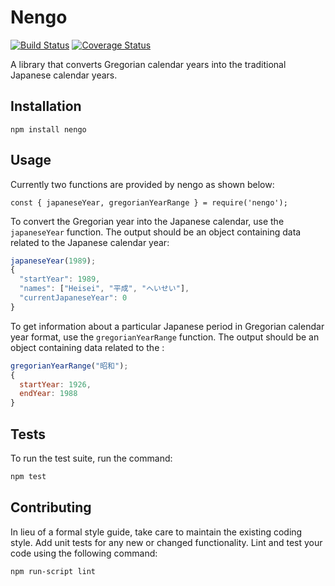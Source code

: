 Nengo
=========

[![Build Status](https://travis-ci.org/KevinAdu/nengo.svg?branch=master)](https://travis-ci.org/KevinAdu/nengo)
[![Coverage Status](https://coveralls.io/repos/github/KevinAdu/nengo/badge.svg?branch=master)](https://coveralls.io/github/KevinAdu/nengo?branch=master)

A library that converts Gregorian calendar years into the traditional Japanese calendar years.

## Installation

  `npm install nengo`

## Usage

Currently two functions are provided by nengo as shown below:

```
const { japaneseYear, gregorianYearRange } = require('nengo');
```

To convert the Gregorian year into the Japanese calendar, use the `japaneseYear` function.
The output should be an object containing data related to the Japanese calendar year:

```js
japaneseYear(1989);
{
  "startYear": 1989,
  "names": ["Heisei", "平成", "へいせい"],
  "currentJapaneseYear": 0
}
```

To get information about a particular Japanese period in Gregorian calendar year format, use the `gregorianYearRange` function.
The output should be an object containing data related to the :

```js
gregorianYearRange("昭和");
{
  startYear: 1926,
  endYear: 1988
}
```

## Tests

To run the test suite, run the command:

```bash
npm test
```

## Contributing

In lieu of a formal style guide, take care to maintain the existing coding style. Add unit tests for any new or changed functionality. Lint and test your code using the following command:

```bash
npm run-script lint
```